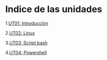 # Indice de las unidades

1.[UT01: Introducción](./UT01_Introduccion/index.md)

2.[UT02: Linux](./UT02_Linux/index.md)

3.[UT03: Script bash](./UT03_Scipt/index.md)

4.[UT04: Powershell](./UT04_PowerShell/index.md)